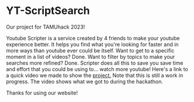# YT-ScriptSearch

Our project for TAMUhack 2023!

Youtube Scripter is a service created by 4 friends to make your youtube experience better. It helps you find what you're looking for faster and in more ways than youtube ever could be itself. Want to get to a specific moment in a list of videos? Done. Want to filter by topics to make your searches more refined? Done. Scripter does all this to save you save time and effort that you could be using to... watch more youtube! Here's a link to a quick video we made to show the [project.](https://drive.google.com/file/d/1mHS_RYYYtuD1ZizZ4P8UbAoCYT1f9_hL/view?usp=sharing) Note that this is still a work in progress. The video shows what we got to during the hackathon.

Thanks for using our website! 
